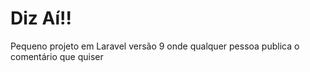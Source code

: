 # Diz Aí!!
Pequeno projeto em Laravel versão 9 onde qualquer pessoa publica o comentário que quiser
